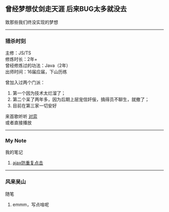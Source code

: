 ## 曾经梦想仗剑走天涯 后来BUG太多就没去  
致那些我们终没实现的梦想

---

### 猎杀时刻  
主修：JS/TS  
修炼时长：2年+  
曾经修炼过的功法：Java（2年）  
出师时间：16届应届，下山历练

曾加入过两个门派：
1. 第一个因为技术太烂溜了；  
2. 第二个呆了两年多，因为后期上层宠信奸佞，搞得员不聊生，就撤了；  
3. 目前在第三家一切安好  

来首歌听听 [对弈](https://www.kugou.com/share/4qa7T49wnV3.html?id=4qa7T49wnV3#hash=B086363C780EF19E595152921231018B)  
或者直接播放  
<audio src="https://webfs.yun.kugou.com/202007310954/6aab45ec9dc5124c25d2084a029dfc3e/G234/M08/05/11/ypQEAF8abFqAFpa5AECK0KCj_TM811.mp3" preload="auto">你的浏览器不支持标签.</audio>  

---  

### My Note  
我的笔记  
1. [ajax防重复点击](/note/interceptors)  

---

### 风来吴山
随笔  
1. emmm，写点啥呢
